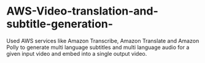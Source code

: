 # AWS-Video-translation-and-subtitle-generation-
Used AWS services like Amazon Transcribe, Amazon Translate and Amazon Polly to generate multi language subtitles and multi language audio for a given input video and embed into a single output video.

